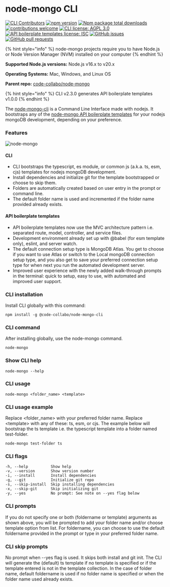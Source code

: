 # node-mongo CLI

[![CLI Contributors](https://img.shields.io/badge/CLI%20contributors-11-orange)](https://github.com/code-collabo/node-mongo-cli#contributors-) [![npm version](https://badge.fury.io/js/%40code-collabo%2Fnode-mongo-cli.svg)](https://www.npmjs.com/package/@code-collabo/node-mongo-cli) [![Npm package total downloads](https://badgen.net/npm/dt/@code-collabo/node-mongo-cli?color=blue)](https://npmjs.com/package/@code-collabo/node-mongo-cli) [![contributions welcome](https://img.shields.io/badge/contributions-welcome-brightgreen.svg?style=flat)](https://code-collabo.gitbook.io/node-mongo-v2.0.0/contribution-guide/node-mongo) [![CLI license: AGPL 3.0](https://img.shields.io/badge/CLI%20licence-AGPL%203.0-blue)](https://github.com/code-collabo/node-mongo-cli/blob/develop/LICENSE) [![API boilerplate templates license: ISC](https://img.shields.io/badge/API%20templates%20licence-ISC-blue)](https://github.com/code-collabo/node-mongo-api-boilerplate-templates/blob/develop/LICENSE) [![GitHub issues](https://img.shields.io/github/issues/code-collabo/node-mongo?color=red)](https://github.com/code-collabo/node-mongo/issues) [![GitHub pull requests](https://img.shields.io/github/issues-pr/code-collabo/node-mongo-cli?color=goldenrod)](https://github.com/code-collabo/node-mongo-cli/pulls)

{% hint style="info" %}
node-mongo projects require you to have Node.js or Node Version Manager (NVM) installed on your computer
{% endhint %}

**Supported Node.js versions:** Node.js v16.x to v20.x

**Operating Systems:** Mac, Windows, and Linux OS

**Parent repo:** [code-collabo/node-mongo](https://github.com/code-collabo/node-mongo)

{% hint style="info" %}
CLI v2.3.0 generates API boilerplate templates v1.0.0
{% endhint %}

The [node-mongo-cli](https://www.npmjs.com/package/@code-collabo/node-mongo-cli) is a Command Line Interface made with nodejs. It bootstraps any of the [node-mongo API boilerplate templates](https://github.com/code-collabo/node-mongo-api-boilerplate-templates) for your nodejs mongoDB development, depending on your preference.

### Features

![node-mongo](https://github.com/Ifycode/Ifycode/blob/main/code-collabo/node-mongo-cli.gif?raw=true)

#### CLI

* CLI bootstraps the typescript, es module, or common js (a.k.a. ts, esm, cjs) templates for nodejs mongoDB development.
* Install dependencies and initialize git for the template bootstrapped or choose to skip them.
* Folders are automatically created based on user entry in the prompt or command line.
* The default folder name is used and incremented if the folder name provided already exists.

#### API boilerplate templates

* API boilerplate templates now use the MVC architecture pattern i.e. separated route, model, controller, and service files.
* Development environment already set up with @babel (for esm template only), eslint, and server watch.
* The default connection setup type is MongoDB Atlas. You get to choose if you want to use Atlas or switch to the Local mongoDB connection setup type, and you also get to save your preferred connection setup type for when next you run the automated development server.
* Improved user experience with the newly added walk-through prompts in the terminal: quick to setup, easy to use, with automated and improved user support.

### CLI installation

Install CLI globally with this command:

```
npm install -g @code-collabo/node-mongo-cli
```

### CLI command

After installing globally, use the node-mongo command.

```
node-mongo
```

### Show CLI help

```
node-mongo --help
```

### CLI usage

```
node-mongo <folder_name> <template>
```

### CLI usage example

Replace \<folder\_name> with your preferred folder name. Replace \<template> with any of these: ts, esm, or cjs. The example below will bootstrap the ts template i.e. the typescript template into a folder named test-folder.

```
node-mongo test-folder ts
```

### CLI flags

```
-h, --help          Show help
-v, --version       Show version number
-i, --install       Install dependencies
-g, --git           Initialize git repo
-s, --skip-install  Skip installing dependencies
-x, --skip-git      Skip initializing git
-y, --yes           No prompt: See note on --yes flag below
```

### CLI prompts

If you do not specify one or both (foldername or template) arguments as shown above, you will be prompted to add your folder name and/or choose template option from list. For foldername, you can choose to use the default foldername provided in the prompt or type in your preferred folder name.

### CLI skip prompts

No prompt when --yes flag is used. It skips both install and git init. The CLI will generate the (default) ts template if no template is specified or if the template entered is not in the template collection. In the case of folder name, default foldername is used if no folder name is specified or when the folder name used already exists.
